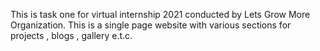 This is task one for virtual internship 2021  conducted by Lets Grow More Organization.
This is a single page website with various sections for projects , blogs , gallery e.t.c.
